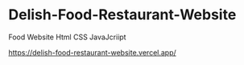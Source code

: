 # Delish-Food-Restaurant-Website
Food Website Html CSS JavaJcriipt

https://delish-food-restaurant-website.vercel.app/
